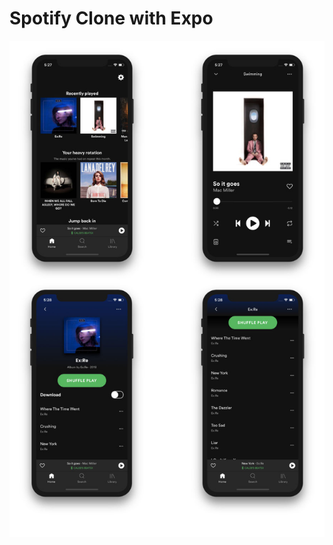 # Spotify Clone with Expo

<p align="center">
  <img src="screenshots/screenshare-4.jpg?raw=true" />
</p>